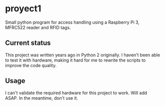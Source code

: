 # proyect1
Small python program for access handling using a Raspberry Pi 3, MFRC522 reader and RFID tags.

## Current status
This project was written years ago in Python 2 originally. I haven't been able to test it with hardware, making it hard for me to rewrite the scripts to improve the code quality.


## Usage
I can't validate the required hardware for this project to work. Will add ASAP. In the meantime, don't use it.